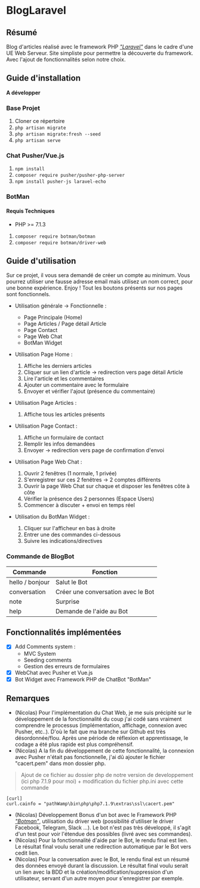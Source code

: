 # BlogLaravel

## Résumé
Blog d'articles réalisé avec le framework PHP [*"Laravel"*](https://laravel.com/) dans le cadre d'une UE Web Serveur.
Site simpliste pour permettre la découverte du framework. Avec l'ajout de fonctionnalités selon notre choix.


## Guide d'installation

**A développer**

### Base Projet
1. Cloner ce répertoire
2. `php artisan migrate`
3. `php artisan migrate:fresh --seed`
4. `php artisan serve`


### Chat Pusher/Vue.js
1. `npm install`
2. `composer require pusher/pusher-php-server`
3. `npm install pusher-js laravel-echo`


### BotMan
#### Requis Techniques
* PHP >= 7.1.3

1. `composer require botman/botman`
2. `composer require botman/driver-web`

## Guide d'utilisation

Sur ce projet, il vous sera demandé de créer un compte au minimum. Vous pourrez utiliser une fausse adresse email mais utilisez un nom correct, pour une bonne expérience. Enjoy !
Tout les boutons présents sur nos pages sont fonctionnels.

* Utilisation générale -> Fonctionnelle :
    * Page Principale (Home)
    * Page Articles / Page détail Article
    * Page Contact
    * Page Web Chat
    * BotMan Widget

* Utilisation Page Home :
    1. Affiche les derniers articles
    2. Cliquer sur un lien d'article -> redirection vers page détail Article
    3. Lire l'article et les commentaires
    4. Ajouter un commentaire avec le formulaire
    5. Envoyer et vérifier l'ajout (présence du commentaire)
* Utilisation Page Articles :
    1. Affiche tous les articles présents
* Utilisation Page Contact :
    1. Affiche un formulaire de contact
    2. Remplir les infos demandées
    3. Envoyer -> redirection vers page de confirmation d'envoi
* Utilisation Page Web Chat :
    1. Ouvrir 2 fenêtres (1 normale, 1 privée)
    2. S'enregistrer sur ces 2 fenêtres -> 2 comptes différents
    3. Ouvrir la page Web Chat sur chaque et disposer les fenêtres côte à côte
    4. Vérifier la présence des 2 personnes (Espace Users)
    5. Commencer à discuter + envoi en temps réel
* Utilisation du BotMan Widget :
    1. Cliquer sur l'afficheur en bas à droite
    2. Entrer une des commandes ci-dessous
    3. Suivre les indications/directives

### Commande de BlogBot

Commande | Fonction
------------ | -------------
hello / bonjour | Salut le Bot
conversation | Créer une conversation avec le Bot
note | Surprise
help | Demande de l'aide au Bot

## Fonctionnalités implémentées

* [x] Add Comments system :
    * MVC System
    * Seeding comments
    * Gestion des erreurs de formulaires
* [x] WebChat avec Pusher et Vue.js
* [x] Bot Widget avec Framework PHP de ChatBot "BotMan"

## Remarques

* (Nicolas) Pour l'implémentation du Chat Web, je me suis précipité sur le développement de la fonctionnalité du coup j'ai codé sans vraiment comprendre le processus (implémentation, affichage, connexion avec Pusher, etc..). D'où le fait que ma branche sur Github est très désordonnée/flou. Après une période de réflexion et apprentissage, le codage a été plus rapide est plus compréhensif.
* (Nicolas) A la fin du développement de cette fonctionnalité, la connexion avec Pusher n'était pas fonctionnelle, j'ai dû ajouter le fichier "cacert.pem" dans mon dossier php.

> Ajout de ce fichier au dossier php de notre version de developpement (ici php 7.1.9 pour moi) + modification du fichier php.ini avec cette commande

```
[curl]
curl.cainfo = "pathWamp\bin\php\php7.1.9\extras\ssl\cacert.pem" 
```

* (Nicolas) Développement Bonus d'un bot avec le Framework PHP [*"Botman"*](https://botman.io/), utilisation du driver web (possibilité d'utiliser le driver Facebook, Telegram, Slack ...). Le bot n'est pas très développé, il s'agit d'un test pour voir l'étendue des possibles (livré avec ses commandes).
* (Nicolas) Pour la fonctionnalité d'aide par le Bot, le rendu final est lien. Le résultat final voulu serait une redirection automatique par le Bot vers cedit lien.
* (Nicolas) Pour la conversation avec le Bot, le rendu final est un résumé des données envoyé durant la discussion. Le résultat final voulu serait un lien avec la BDD et la création/modification/suppression d'un utilisateur, servant d'un autre moyen pour s'enregistrer par exemple.